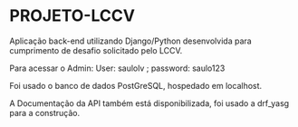 # PROJETO-LCCV

Aplicação back-end utilizando Django/Python desenvolvida para cumprimento de desafio solicitado pelo LCCV.


Para acessar o Admin:
User: saulolv
;
password: saulo123

Foi usado o banco de dados PostGreSQL, hospedado em localhost.

A Documentação da API também está disponibilizada, foi usado a drf_yasg para a construção.
